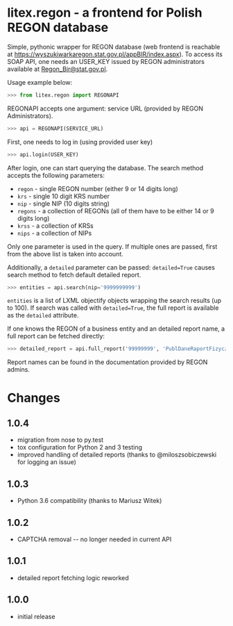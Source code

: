 litex.regon - a frontend for Polish REGON database
==================================================

Simple, pythonic wrapper for REGON database (web frontend is reachable at
https://wyszukiwarkaregon.stat.gov.pl/appBIR/index.aspx). To access its SOAP
API, one needs an USER_KEY issued by REGON administrators available at
Regon_Bir@stat.gov.pl.

Usage example below:

```python
>>> from litex.regon import REGONAPI
```

REGONAPI accepts one argument: service URL (provided by REGON Administrators).

```python
>>> api = REGONAPI(SERVICE_URL)
```

First, one needs to log in (using provided user key)

```python
>>> api.login(USER_KEY)
```

After login, one can start querying the database. The search method
accepts the following parameters:

 - `regon` - single REGON number (either 9 or 14 digits long)
 - `krs` - single 10 digit KRS number
 - `nip` - single NIP (10 digits string)
 - `regons` - a collection of REGONs (all of them have to be either 14 or 9 digits long)
 - `krss` - a collection of KRSs
 - `nips` - a collection of NIPs

Only one parameter is used in the query. If multiple ones are passed, first
from the above list is taken into account.

Additionally, a `detailed` parameter can be passed: `detailed=True` causes search method to
fetch default detailed report.

```python
>>> entities = api.search(nip='9999999999')
```

`entities` is a list of LXML objectify objects wrapping the search results (up to 100).
If search was called with `detailed=True`, the full report is available as the `detailed` attribute.

If one knows the REGON of a business entity and an detailed report name, a full report can be fetched
directly:

```python
>>> detailed_report = api.full_report('99999999', 'PublDaneRaportFizycznaOsoba')
```

Report names can be found in the documentation provided by REGON admins.

Changes
=======
1.0.4
-----
 - migration from nose to py.test
 - tox configuration for Python 2 and 3 testing
 - improved handling of detailed reports (thanks to @miloszsobiczewski for logging an issue)

1.0.3
-----
 - Python 3.6 compatibility (thanks to Mariusz Witek)

1.0.2
-----
 - CAPTCHA removal -- no longer needed in current API

1.0.1
-----
 - detailed report fetching logic reworked

1.0.0
-----
 - initial release
